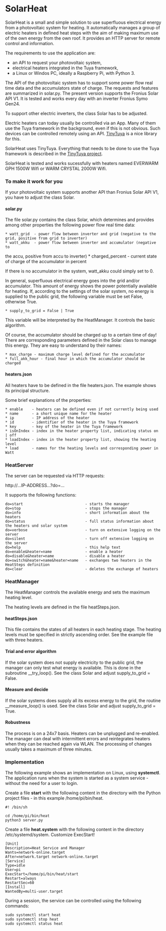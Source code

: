 # SolarHeat

SolarHeat is a small and simple solution to use superfluous electrical 
energy from a photovoltaic system for heating. 
It automatically manages a group of electric heaters in defined heat steps 
with the aim of making  maximum use of the own energy from the own roof. It 
provides an HTTP server for remote control and information. 

The requirements to use the application are:

- an API to request your photovoltaic system,
- electrical heaters integrated in the Tuya framework,
- a Linux or Windos PC, ideally a Raspberry Pi, with Python 3.

The API of the photovoltaic system has to support some power flow real time 
data and the accumulators state of charge. The requests and features 
are summarized in solar.py. The present version supports the Fronius Solar 
API V1. It is tested and works every day with an inverter Fronius Symo Gen24.

To support other electric inverters, the class Solar has to be adjusted.

Electric heaters can today usually be controlled via an App. Many of them 
use the Tuya framework in the background, even if this is not obvious. Such 
devices can be controlled remotely using an API. [TinyTuya](https://github.com/jasonacox/tinytuya) 
is a nice library for this.

SolarHeat uses TinyTuya. Everything that needs to be done to use the Tuya 
framework is described in the [TinyTuya project](https://github.com/jasonacox/tinytuya).

SolarHeat is tested and works sucessfully with heaters named EVERWARM GPH 
1500W Wifi or WARM CRYSTAL 2000W Wifi. 

### To make it work for you

If your photovoltaic system supports another API than Fronius Solar API V1, 
you have to adjust the class Solar.

#### solar.py

The file solar.py contains the class Solar, which determines and provides 
among other properties the following power flow real time data:

    * watt_grid  - power flow between inverter and grid (negative to the grid, positive from grid to inverter)
    * watt_akku  - power flow between inverter and accumulator (negative to 
the accu, positive from accu to inverter)
    * charged_percent  - current state of charge of the accumulator in percent

If there is no accumulator in the system, watt_akku could simply set to 0.

In general, superfluous electrical energy goes into the grid and/or 
accumulator. This amount of energy shows the power potentially available 
for heating. If, according to the settings of the solar system, no energy is 
supplied to the public grid, the following variable must be set False, 
otherwise True.

    * supply_to_grid = False | True

This variable will be interpreted by the HeatManager. It controls the basic 
algorithm.

Of course, the accumulator should be charged up to a certain time of day! 
There are corresponding parameters defined in the Solar class to manage this 
energy. They are easy to understand by their names:

    * max_charge - maximum charge level defined for the accumulator
    * full_akk_hour - final hour in which the accumulator should be charged

#### heaters.json

All heaters have to be defined in the file heaters.json. The example shows 
its principal structure. 

Some brief explanations of the properties:

    * enable    - heaters can be defined even if not currently being used
    * name      - a short unique name for the heater
    * ip        - IP address of the heater
    * id        - identifier of the heater in the Tuya framework
    * key       - key of the heater in the Tuya framework
    * isOnIndex - index in the heater property list, indicating status on | off
    * loadIndex - index in the heater property list, showing the heating level 
    * load      - names for the heating levels and corresponding power in Watt

### HeatServer

The server can be requested via HTTP requests:

http://...IP-ADDRESS...?do=...

It supports the following functions:

    do=start                            - starts the manager
    do=stop                             - stops the manager
    do=info                             - short information about the heaters
    do=status                           - full status information about the heaters und solar system
    do=verbose                          - turn on extensive logging on the server
    do=silent                           - turn off extensive logging on the server
    do=help                             - this help text
    do=enable&heater=name               - enable a heater
    do=disable&heater=name              - disable a heater
    do=switch&heater=name&heater=name   - exchanges two heaters in the HeatSteps definition
    do=clear                            - deletes the exchange of heaters

### HeatManager

The HeatManager controls the available energy and sets the maximum heating 
level. 

The heating levels are defined in the file heatSteps.json.

#### heatSteps.json

This file contains the states of all heaters in each heating stage. The 
heating levels must be specified in strictly ascending order. See the 
example file with three heaters.

#### Trial and error algorithm

If the solar system does not supply electricity to the public grid, the 
manager can only test what energy is available. This is done in the 
subroutine __try_loop(). See the class Solar and adjust 
supply_to_grid = False.

#### Measure and decide

If the solar systems does supply all its excess energy to the grid, the 
routine __measure_loop() is used. See the class Solar and adjust 
supply_to_grid = True.

#### Robustness

The process is on a 24x7 basis. Heaters can be unplugged and re-enabled. The 
manager can deal with intermittent errors and reintegrates heaters when they 
can be reached again via WLAN. The processing of changes usually takes a 
maximum of three minutes.

### Implementation

The following example shows an implementation on Linux, using **systemctl**. 
The application runs when the system is started as a system service - without the need for a user to login.

Create a file **start** with the following content in the directory with the 
Python project files - in this example /home/pi/bin/heat.

    #! /bin/sh

    cd /home/pi/bin/heat
    python3 server.py

Create a file **heat.system** with the following content in the directory 
/etc/systemd/system. Customize ExecStart!

    [Unit]
    Description=Heat Service and Manager
    Wants=network-online.target
    After=network.target network-online.target
    [Service]
    Type=idle
    User=pi
    ExecStart=/home/pi/bin/heat/start
    Restart=always
    RestartSec=60
    [Install]
    WantedBy=multi-user.target

During a session, the service can be controlled using the following commands:

    sudo systemctl start heat
    sudo systemctl stop heat
    sudo systemctl status heat
